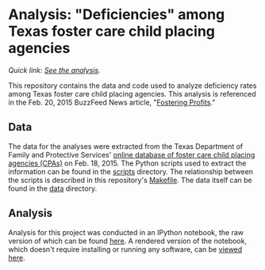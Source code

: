 # Analysis: "Deficiencies" among Texas foster care child placing agencies

*Quick link: [See the analysis](http://nbviewer.ipython.org/github/buzzfeednews/2015-02-texas-cpa-deficiencies/blob/master/notebooks/texas-cpa-deficiencies.ipynb).*

This repository contains the data and code used to analyze deficiency rates among Texas foster care child placing agencies. This analysis is referenced in the Feb. 20, 2015 BuzzFeed News article, "[Fostering Profits](http://buzzfeed.com/aramroston/fostering-profits)."

## Data

The data for the analyses were extracted from the Texas Department of Family and Protective Services' [online database of foster care child placing agencies (CPAs)](https://www.dfps.state.tx.us/Child_Care/Search_Texas_Child_Care/ppFacilitySearchFoster.asp) on Feb. 18, 2015. The Python scripts used to extract the information can be found in the [scripts](scripts/) directory. The relationship between the scripts is described in this repository's [Makefile](Makefile). The data itself can be found in the [data](data/) directory.

## Analysis

Analysis for this project was conducted in an IPython notebook, the raw version of which can be found [here](notebooks/texas-cpa-deficiencies.ipynb). A rendered version of the notebook, which doesn't require installing or running any software, can be [viewed here](http://nbviewer.ipython.org/github/buzzfeednews/2015-02-texas-cpa-deficiencies/blob/master/notebooks/texas-cpa-deficiencies.ipynb).
